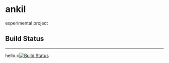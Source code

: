 # ankil
experimental project

## Build Status
------
hello.c[![Build Status](https://travis-ci.com/2508229591/ankil.svg?branch=master)](https://travis-ci.com/2508229591/ankil)
